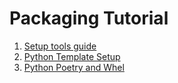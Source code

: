 # Packaging Tutorial
1. [Setup tools guide](https://www.youtube.com/watch?v=wCGsLqHOT2I)
2. [Python Template Setup]()
3. [Python Poetry and Whel](https://mungingdata.com/pyspark/poetry-dependency-management-wheel/)

